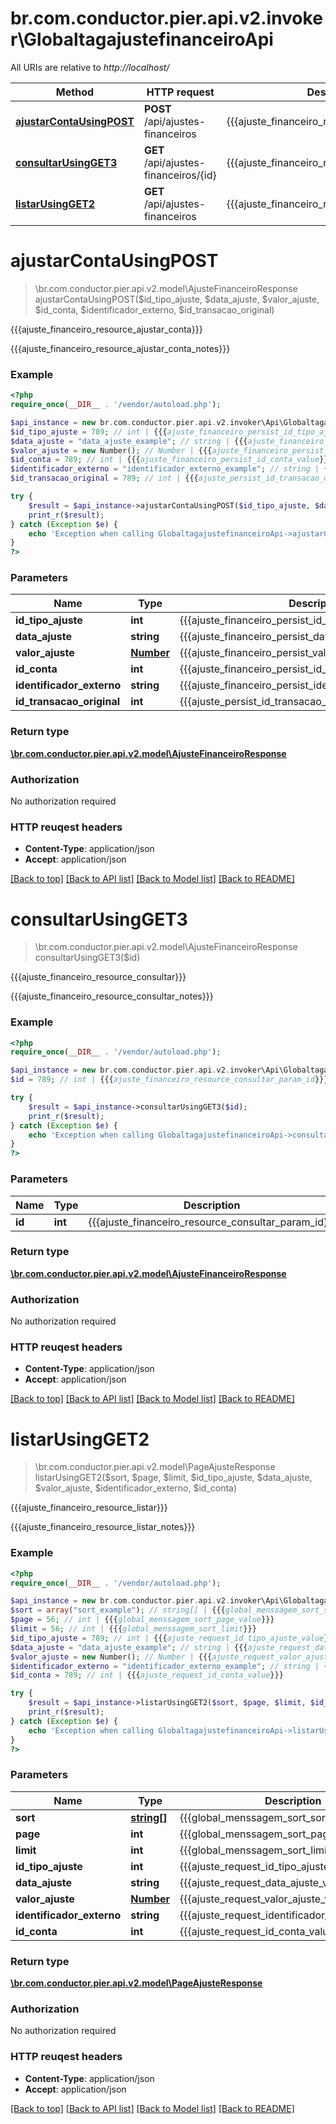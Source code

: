 # br.com.conductor.pier.api.v2.invoker\GlobaltagajustefinanceiroApi

All URIs are relative to *http://localhost/*

Method | HTTP request | Description
------------- | ------------- | -------------
[**ajustarContaUsingPOST**](GlobaltagajustefinanceiroApi.md#ajustarContaUsingPOST) | **POST** /api/ajustes-financeiros | {{{ajuste_financeiro_resource_ajustar_conta}}}
[**consultarUsingGET3**](GlobaltagajustefinanceiroApi.md#consultarUsingGET3) | **GET** /api/ajustes-financeiros/{id} | {{{ajuste_financeiro_resource_consultar}}}
[**listarUsingGET2**](GlobaltagajustefinanceiroApi.md#listarUsingGET2) | **GET** /api/ajustes-financeiros | {{{ajuste_financeiro_resource_listar}}}


# **ajustarContaUsingPOST**
> \br.com.conductor.pier.api.v2.model\AjusteFinanceiroResponse ajustarContaUsingPOST($id_tipo_ajuste, $data_ajuste, $valor_ajuste, $id_conta, $identificador_externo, $id_transacao_original)

{{{ajuste_financeiro_resource_ajustar_conta}}}

{{{ajuste_financeiro_resource_ajustar_conta_notes}}}

### Example 
```php
<?php
require_once(__DIR__ . '/vendor/autoload.php');

$api_instance = new br.com.conductor.pier.api.v2.invoker\Api\GlobaltagajustefinanceiroApi();
$id_tipo_ajuste = 789; // int | {{{ajuste_financeiro_persist_id_tipo_ajuste_value}}}
$data_ajuste = "data_ajuste_example"; // string | {{{ajuste_financeiro_persist_data_ajuste_value}}}
$valor_ajuste = new Number(); // Number | {{{ajuste_financeiro_persist_valor_ajuste_value}}}
$id_conta = 789; // int | {{{ajuste_financeiro_persist_id_conta_value}}}
$identificador_externo = "identificador_externo_example"; // string | {{{ajuste_financeiro_persist_identificador_externo_value}}}
$id_transacao_original = 789; // int | {{{ajuste_persist_id_transacao_original}}}

try { 
    $result = $api_instance->ajustarContaUsingPOST($id_tipo_ajuste, $data_ajuste, $valor_ajuste, $id_conta, $identificador_externo, $id_transacao_original);
    print_r($result);
} catch (Exception $e) {
    echo 'Exception when calling GlobaltagajustefinanceiroApi->ajustarContaUsingPOST: ', $e->getMessage(), "\n";
}
?>
```

### Parameters

Name | Type | Description  | Notes
------------- | ------------- | ------------- | -------------
 **id_tipo_ajuste** | **int**| {{{ajuste_financeiro_persist_id_tipo_ajuste_value}}} | 
 **data_ajuste** | **string**| {{{ajuste_financeiro_persist_data_ajuste_value}}} | 
 **valor_ajuste** | [**Number**](.md)| {{{ajuste_financeiro_persist_valor_ajuste_value}}} | 
 **id_conta** | **int**| {{{ajuste_financeiro_persist_id_conta_value}}} | 
 **identificador_externo** | **string**| {{{ajuste_financeiro_persist_identificador_externo_value}}} | [optional] 
 **id_transacao_original** | **int**| {{{ajuste_persist_id_transacao_original}}} | [optional] 

### Return type

[**\br.com.conductor.pier.api.v2.model\AjusteFinanceiroResponse**](AjusteFinanceiroResponse.md)

### Authorization

No authorization required

### HTTP reuqest headers

 - **Content-Type**: application/json
 - **Accept**: application/json

[[Back to top]](#) [[Back to API list]](../README.md#documentation-for-api-endpoints) [[Back to Model list]](../README.md#documentation-for-models) [[Back to README]](../README.md)

# **consultarUsingGET3**
> \br.com.conductor.pier.api.v2.model\AjusteFinanceiroResponse consultarUsingGET3($id)

{{{ajuste_financeiro_resource_consultar}}}

{{{ajuste_financeiro_resource_consultar_notes}}}

### Example 
```php
<?php
require_once(__DIR__ . '/vendor/autoload.php');

$api_instance = new br.com.conductor.pier.api.v2.invoker\Api\GlobaltagajustefinanceiroApi();
$id = 789; // int | {{{ajuste_financeiro_resource_consultar_param_id}}}

try { 
    $result = $api_instance->consultarUsingGET3($id);
    print_r($result);
} catch (Exception $e) {
    echo 'Exception when calling GlobaltagajustefinanceiroApi->consultarUsingGET3: ', $e->getMessage(), "\n";
}
?>
```

### Parameters

Name | Type | Description  | Notes
------------- | ------------- | ------------- | -------------
 **id** | **int**| {{{ajuste_financeiro_resource_consultar_param_id}}} | 

### Return type

[**\br.com.conductor.pier.api.v2.model\AjusteFinanceiroResponse**](AjusteFinanceiroResponse.md)

### Authorization

No authorization required

### HTTP reuqest headers

 - **Content-Type**: application/json
 - **Accept**: application/json

[[Back to top]](#) [[Back to API list]](../README.md#documentation-for-api-endpoints) [[Back to Model list]](../README.md#documentation-for-models) [[Back to README]](../README.md)

# **listarUsingGET2**
> \br.com.conductor.pier.api.v2.model\PageAjusteResponse listarUsingGET2($sort, $page, $limit, $id_tipo_ajuste, $data_ajuste, $valor_ajuste, $identificador_externo, $id_conta)

{{{ajuste_financeiro_resource_listar}}}

{{{ajuste_financeiro_resource_listar_notes}}}

### Example 
```php
<?php
require_once(__DIR__ . '/vendor/autoload.php');

$api_instance = new br.com.conductor.pier.api.v2.invoker\Api\GlobaltagajustefinanceiroApi();
$sort = array("sort_example"); // string[] | {{{global_menssagem_sort_sort}}}
$page = 56; // int | {{{global_menssagem_sort_page_value}}}
$limit = 56; // int | {{{global_menssagem_sort_limit}}}
$id_tipo_ajuste = 789; // int | {{{ajuste_request_id_tipo_ajuste_value}}}
$data_ajuste = "data_ajuste_example"; // string | {{{ajuste_request_data_ajuste_value}}}
$valor_ajuste = new Number(); // Number | {{{ajuste_request_valor_ajuste_value}}}
$identificador_externo = "identificador_externo_example"; // string | {{{ajuste_request_identificador_externo_value}}}
$id_conta = 789; // int | {{{ajuste_request_id_conta_value}}}

try { 
    $result = $api_instance->listarUsingGET2($sort, $page, $limit, $id_tipo_ajuste, $data_ajuste, $valor_ajuste, $identificador_externo, $id_conta);
    print_r($result);
} catch (Exception $e) {
    echo 'Exception when calling GlobaltagajustefinanceiroApi->listarUsingGET2: ', $e->getMessage(), "\n";
}
?>
```

### Parameters

Name | Type | Description  | Notes
------------- | ------------- | ------------- | -------------
 **sort** | [**string[]**](string.md)| {{{global_menssagem_sort_sort}}} | [optional] 
 **page** | **int**| {{{global_menssagem_sort_page_value}}} | [optional] 
 **limit** | **int**| {{{global_menssagem_sort_limit}}} | [optional] 
 **id_tipo_ajuste** | **int**| {{{ajuste_request_id_tipo_ajuste_value}}} | [optional] 
 **data_ajuste** | **string**| {{{ajuste_request_data_ajuste_value}}} | [optional] 
 **valor_ajuste** | [**Number**](.md)| {{{ajuste_request_valor_ajuste_value}}} | [optional] 
 **identificador_externo** | **string**| {{{ajuste_request_identificador_externo_value}}} | [optional] 
 **id_conta** | **int**| {{{ajuste_request_id_conta_value}}} | [optional] 

### Return type

[**\br.com.conductor.pier.api.v2.model\PageAjusteResponse**](PageAjusteResponse.md)

### Authorization

No authorization required

### HTTP reuqest headers

 - **Content-Type**: application/json
 - **Accept**: application/json

[[Back to top]](#) [[Back to API list]](../README.md#documentation-for-api-endpoints) [[Back to Model list]](../README.md#documentation-for-models) [[Back to README]](../README.md)

